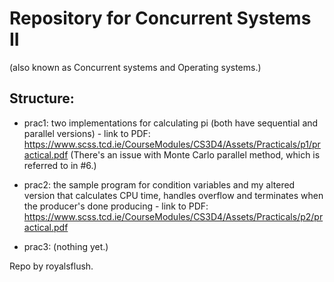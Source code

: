 Repository for Concurrent Systems II
====================================
(also known as Concurrent systems and Operating systems.)

Structure:
---------
* prac1: two implementations for calculating pi (both have sequential and
parallel versions) - link to PDF:
https://www.scss.tcd.ie/CourseModules/CS3D4/Assets/Practicals/p1/practical.pdf
(There's an issue with Monte Carlo parallel method, which is referred to in #6.)

* prac2: the sample program for condition variables and my altered version that
calculates CPU time, handles overflow and terminates when the producer's done
producing - link to PDF:
https://www.scss.tcd.ie/CourseModules/CS3D4/Assets/Practicals/p2/practical.pdf

* prac3: (nothing yet.)

Repo by royalsflush.

